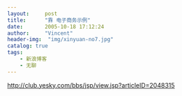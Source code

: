 ```yaml
---
layout:     post
title:      "靠 电子商务示例"
date:       2005-10-18 17:12:24
author:     "Vincent"
header-img:  "img/xinyuan-no7.jpg"
catalog: true
tags:
    - 新浪博客
    - 无聊
---
```



http://club.yesky.com/bbs/jsp/view.jsp?articleID=2048315



